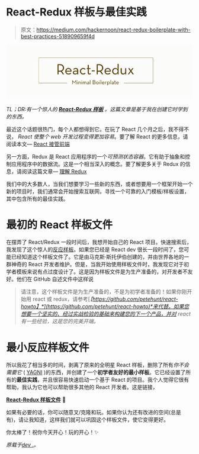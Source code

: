 # React-Redux 样板与最佳实践

> 原文：<https://medium.com/hackernoon/react-redux-boilerplate-with-best-practices-518909659f4d>

![](img/6e5db22509c172f1fbca3c8a7af1cd29.png)

*TL；DR:有一个惊人的* [***React-Redux 样板***](https://github.com/flexdinesh/react-redux-boilerplate) *。这篇文章是基于我在创建它时学到的东西。*

最近这个话题很热门，每个人都想得到它。在玩了 React 几个月之后，我不得不说， *React 使整个 web 开发过程变得更加容易*。要了解 React 的更多信息，请阅读本文— [React 接管前端](https://medium.freecodecamp.org/yes-react-is-taking-over-front-end-development-the-question-is-why-40837af8ab76)

另一方面，Redux 是 React 应用程序的一个*可预测状态容器*。它有助于抽象和控制应用程序中的数据流。这是一个相当深入的概念。要了解更多关于 Redux 的信息，请阅读这篇文章— [理解 Redux](https://medium.freecodecamp.org/why-redux-makes-sense-to-me-and-how-i-conceptualize-it-c8a3a9db15ca)

我们中的大多数人，当我们想要学习一些新的东西，或者想要用一个框架开始一个新的项目时，我们通常会开始搜索互联网，寻找一个可靠的入门模板/样板设置，其中包含所有的最佳实践。

# 最初的 React 样板文件

在摆弄了 React/Redux 一段时间后，我想开始自己的 React 项目。快速搜索后，我发现了这个惊人的[反应样板](https://github.com/react-boilerplate/react-boilerplate)。如果您已经是 React dev 很长一段时间了，您可能已经知道这个样板文件了。它是由马克斯·斯托伊伯创建的，并由世界各地的一群神奇的 React 开发者维护。但是，当我开始使用样板文件时，我发现它对于初学者模板来说有点过度设计了。这是因为样板文件是为生产准备的，对开发者不友好。他们在 GitHub 自述文件中这样说

> 请注意，这个样板文件是为生产准备的，不是为初学者准备的！如果你刚开始用 react 或 redux，请参考[*【https://github.com/petehunt/react-howto】*](https://github.com/petehunt/react-howto)*来代替。如果您想要一个坚实的、经过实战检验的基础来构建您的下一个产品，并对 react 有一些经验，这是您的完美开端。*

# 最小反应样板文件

所以我花了相当多的时间，剥离了原来的全明星 React 样板，删除了所有*你不会需要它* ( [YAGNI](https://en.wikipedia.org/wiki/You_aren%27t_gonna_need_it) )的东西，并创建了一个**初学者友好的最小样板**。它已经设置了所有的**最佳实践**，并且很容易快速启动一个基于 React 的项目。我个人觉得它很有帮助，我认为它也可以帮助很多其他的 React 开发者。这是链接，

[**React-Redux 样板文件**](https://github.com/flexdinesh/react-redux-boilerplate) 🎉

如果有必要的话，你可以随意叉/克隆和玩。如果你认为还有改进的空间(总是有)，请让我知道，这样我们就可以巩固这个样板文件，使它变得更好。

你太棒了！祝你今天开心！玩的开心！✨

*原载于*[*dev .*](https://dev.to/flexdinesh/react-redux-boilerplate-with-best-practices--2pp5)*。*